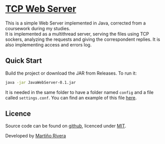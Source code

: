 # [TCP Web Server](http://github.com/martinord/java-web-server)

This is a simple Web Server implemented in Java, corrected from a coursework during my studies.<br>
It is implemented as a multithread server, serving the files using TCP sockers, analyzing the requests and giving the correspondent replies. It is also implementing access and errors log.


## Quick Start

Build the project or download the JAR from Releases. To run it: <br>
```bash
java -jar JavaWebServer-0.1.jar
```

It is needed in the same folder to have a folder named `config` and a file called `settings.conf`. You can find an example of this file [here](https://github.com/martinord/java-web-server/tree/master/config).


## Licence

Source code can be found on [github](https://github.com/martinord/java-web-server), licenced under [MIT](http://opensource.org/licenses/mit-license.php).

Developed by [Martiño Rivera](https://github.com/martinord)

